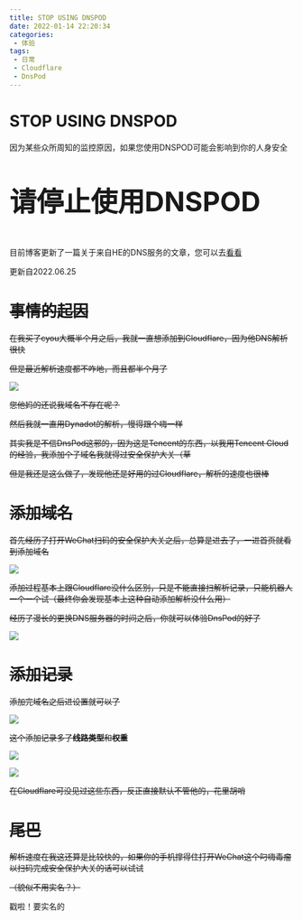 ```yaml
---
title: STOP USING DNSPOD
date: 2022-01-14 22:20:34
categories: 
 - 体验
tags:
 - 日常
 - Cloudflare
 - DnsPod
---
```


# STOP USING DNSPOD

因为某些众所周知的监控原因，如果您使用DNSPOD可能会影响到你的人身安全

<font size="+4">

**请停止使用DNSPOD**

</font>

目前博客更新了一篇关于来自HE的DNS服务的文章，您可以去[看看](https://www.lanta.cyou/2022/06/25/he-dns/)

更新自2022.06.25

# ~~事情的起因~~

~~在我买了cyou大概半个月之后，我就一直想添加到Cloudflare，因为他DNS解析很快~~

~~但是最近解析速度都不咋地，而且都半个月了~~

~~![](https://pic.lanta.cyou/img/2022-01-14_22-25.png)~~

~~您他妈的还说我域名不存在呢？~~

~~然后我就一直用Dynadot的解析，慢得跟个嗨一样~~

~~其实我是不信DnsPod这邪的，因为这是Tencent的东西，以我用Tencent Cloud的经验，我添加个子域名我就得过安全保护大关（草~~

~~但是我还是这么做了，发现他还是好用的过Cloudflare，解析的速度也很棒~~

# ~~添加域名~~

~~首先经历了打开WeChat扫码的安全保护大关之后，总算是进去了，一进首页就看到添加域名~~

~~![](https://pic.lanta.cyou/img/2022-01-14_22-28.png)~~

~~添加过程基本上跟Cloudflare没什么区别，只是不能直接扫解析记录，只能机器人一个一个试（最终你会发现基本上这种自动添加解析没什么用）~~

~~经历了漫长的更换DNS服务器的时间之后，你就可以体验DnsPod的好了~~

~~![](https://pic.lanta.cyou/img/2022-01-14_22-29.png)~~

# ~~添加记录~~

~~添加完域名之后进设置就可以了~~

~~![](https://pic.lanta.cyou/img/2022-01-14_22-30.png)~~

~~这个添加记录多了**线路类型**和**权重**~~

~~![](https://pic.lanta.cyou/img/2022-01-14_22-31.png)~~

~~![](https://pic.lanta.cyou/img/2022-01-14_22-31_1.png)~~

~~在Cloudflare可没见过这些东西，反正直接默认不管他的，花里胡哨~~

# ~~尾巴~~

~~解析速度在我这还算是比较快的，如果你的手机撑得住打开WeChat这个叼嗨毒瘤以扫码完成安全保护大关的话可以试试~~

~~（貌似不用实名？）~~ 

戳啦！要实名的
